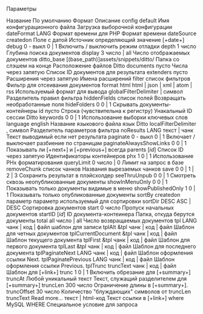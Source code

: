 Параметры

Название	По умолчанию	Формат	Описание
config	default	Имя конфигурационного файла	Загрузка выборочной конфигурации
dateFormat	LANG	Формат времени для PHP	Формат времени
dateSource	createdon	Поле с датой	Источник определяющий значение [+date+]
debug	0 - выкл	0 | 1	Включить / выключить режим отладки
depth	1	число	Глубина поиска документов
display	3	число | all	Число отображаемых документов
ditto_base	[(base_path)]assets/snippets/ditto/	Папка со слэшем на конце	Расположение файлов Ditto
documents	пусто	Числа через запятую	Список ID документов для результата
extenders	пусто	Расширения через запятую	Имена расширений
filter		список фильтров	Фильтр для отсеивания документов
format	html	html | json | xml | atom | rss	Используемый формат для вывода
globalFilterDelimiter	|	символ	Разделитель правил фильтра
hiddenFields		список полей	Возвращать необработанные поля
hideFolders	0	0 | 1	Скрывать документы-контейнеры
id	пусто	Строка (чувствительна к регистру)	Унакальный ID сессии Ditto
keywords	0	0 | 1	Использование выборки ключевых слов
language	english	Название языкового файла	язык Ditto
localFilterDelimiter	,	символ	Разделитель параметров фильтра
noResults	LANG	текст | чанк	Текст выводимый если нет результата
paginate	0 - выкл	0 | 1	Включает / выключает разбиение по страницам
paginateAlwaysShowLinks	0	0 | 1	Показывать ли [+next+] и [+previous+] всегда
parents	[*id*]	Список ID через запятую	Идентификаторы контейнеров
phx	1	0 | 1	Использование PHx форматирования
queryLimit	0	число | 0	Лимит на запрос в базе
removeChunk		список чанков	Названия вырезаемых чанков
save	0	0 | 1 | 2 | 3	Сохранить результат в плэйсхолдер
seeThruUnpub	0	0 | 1	Смотреть сквозь неопубликованные документы
showInMenuOnly	0	0 | 1	Показывать только документы видимые в меню
showPublishedOnly	1	0 | 1	Показывать только опубликованные документы
sortBy	createdon	параметр	параметр используемый для сортировки
sortDir	DESC	ASC | DESC	Сортировка документов
start	0	число	Пропуск начальных документов
startID	[*id*]	ID документа-контеинера	Папка, откуда берутся документы
total	all	число | all	Число возвращаемых документов
tpl	LANG	чанк | код | файл	шаблон для записи
tplAlt	&tpl	чанк | код | файл	Шаблон для четных документов
tplCurrentDocument	&tpl	чанк | код | файл	Шаблон текущего документа
tplFirst	&tpl	чанк | код | файл	Шаблон для первого документа
tplLast	&tpl	чанк | код | файл	Шаблон для последнего документа
tplPaginateNext	LANG	чанк | код | файл	Шаблон оформления ссылки Next.
tplPaginatePrevious	LANG	чанк | код | файл	Шаблон оформления ссылки Previous.
tplTrunc	truncText	чанк | код | файл	Шаблон для [+link+]
trunc	1	0 | 1	Включить обрезание для [+summary+]
truncAt	 	Любой уникальный текст	Текст, служащий разделителем для [+summary+]
truncLen	300	число	Ограничение длины в [+summary+].
truncOffset	30	число	Количество "блуждающих" символов от truncLen
truncText	Read more...	текст | html-код	Текст ссылки в [+link+]
where		MySQL WHERE	Специальное условие для запроса
